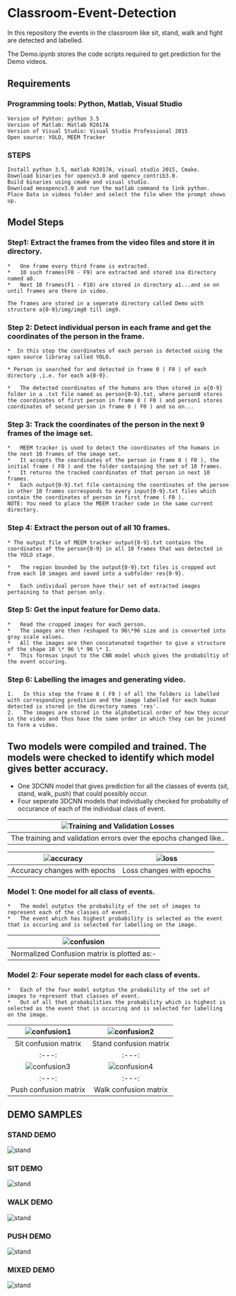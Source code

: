 # Classroom-Event-Detection
In this repository the events in the classroom like sit, stand, walk and fight are detected and labelled.

The Demo.ipynb stores the code scripts required to get prediction for the Demo videos.


## Requirements
### Programming tools: Python, Matlab, Visual Studio
	Version of Pyhton: python 3.5
	Version of Matlab: Matlab R2017A
	Version of Visual Studio: Visual Studio Professional 2015
	Open source: YOLO, MEEM Tracker
	
### STEPS
	Install python 3.5, matlab R2017A, visual studio 2015, Cmake.
	Download binaries for opencv3.0 and opencv_contrib3.0.
	Build binaries using cmake and visual studio.
	Download mexopencv3.0 and run the matlab command to link python.
	Place Data in videos folder and select the file when the prompt shows up.

## Model Steps
### Step1: Extract the frames from the video files and store it in directory.

	*   One frame every third frame is extracted.
	*   10 such frames(F0 - F9) are extracted and stored ina directory named a0.
	*   Next 10 frames(F1 - F10) are stored in directory a1...and so on until frames are there in video.

	The frames are stored in a seperate directory called Demo with structure a{0-9}/img/img0 till img9.

### Step 2: Detect individual person in each frame and get the coordinates of the person in the frame.

	*  In this step the coordinates of each person is detected using the open source libraray called YOLO.

	* Person is searched for and detected in frame 0 ( F0 ) of each directory ,i.e. for each a{0-9}.

	*   The detected coordinates of the humans are then stored in a{0-9} folder in a .txt file named as person{0-9}.txt, where person0 stores the coordinates of first person in frame 0 ( F0 ) and person1 stores coordinates of second person in frame 0 ( F0 ) and so on...

### Step 3: Track the coordinates of the person in the next 9 frames of the image set.

	*   MEEM tracker is used to detect the coordinates of the humans in the next 10 frames of the image set.
	*   It accepts the coordinates of the person in frame 0 ( F0 ), the initial frame ( F0 ) and the folder containing the set of 10 frames.
	*   It returns the tracked coordinates of that person in next 10 frames.
	*   Each output{0-9}.txt file containing the coordinates of the person in other 10 frames corresponds to every input{0-9}.txt files which contain the coordinates of person in first frame ( F0 ).
	NOTE: You need to place the MEEM tracker code in the same current directory.

### Step 4: Extract the person out of all 10 frames.

	* The output file of MEEM tracker output{0-9}.txt contains the coordinates of the person{0-9} in all 10 frames that was detected in the YOLO stage.   

	*   The region bounded by the output{0-9}.txt files is cropped out from each 10 images and saved into a subfolder res{0-9}.

	*   Each individual person have their set of extracted images pertaining to that person only.

### Step 5: Get the input feature for Demo data.


	*   Read the cropped images for each person. 
	*   The images are then reshaped to 96\*96 size and is converted into gray scale values.
	*   All the images are then concatenated together to give a structure of the shape 10 \* 96 \* 96 \* 1.
	*   This formsas input to the CNN model which gives the probabiltiy of the event occuring.

### Step 6: Labelling the images and generating video.


	1.   In this step the frame 0 ( F0 ) of all the folders is labelled with corresponding predition and the image labelled for each human detected is stored in the directory names 'res'.
	2.   The images are stored in the alphabetical order of how they occur in the video and thus have the same order in which they can be joined to form a video.
	
## Two models were compiled and trained. The models were checked to identify which model gives better accuracy.

*   One 3DCNN model that gives prediction for all the classes of events (sit, stand, walk, push) that could possibly occur.
*   Four seperate 3DCNN models that individually checked for probabilty of occurance of each of the individual class of event.


|![Training and Validation Losses][tv-loss]|
|:---:|
|The training and validation errors over the epochs changed like..|


|![accuracy][acc]|![loss][ls]|
|:---:|:---:|
|Accuracy changes with epochs|Loss changes with epochs|

### Model 1: One model for all class of events.

	*   The model outptus the probability of the set of images to represent each of the classes of event.
	*   The event which has highest probability is selected as the event that is occuring and is selected for labelling on the image.

|![confusion][conf]|
|:---:|
|Normalized Confusion matrix is plotted as:-|


### Model 2: Four seperate model for each class of events.


	*   Each of the four model outptus the probability of the set of images to represent that classes of event.
	*   Out of all thet probabilities the probability which is highest is selected as the event that is occuring and is selected for labelling on the image.
|![confusion1][conf1]|![confusion2][conf2]|
|:---:|:---:|
|Sit confusion matrix|Stand confusion matrix|
|:---:|:---:|
|![confusion3][conf3]|![confusion4][conf4]|
|:---:|:---:|
|Push confusion matrix|Walk confusion matrix|

## DEMO SAMPLES
### STAND DEMO
![stand][std]

### SIT DEMO
![stand][sit]

### WALK DEMO
![stand][walk]

### PUSH DEMO
![stand][push]

### MIXED DEMO
![stand][mixed]

<!--Images-->
[tv-loss]: misc/images/Training_and_validation_losses.png "Losses"
[acc]:misc/images/accuracy.png "Accuracy"
[ls]:misc/images/loss.png "Loss"
[conf]:misc/images/Confusion_matrix.png "conf"
[conf1]:misc/images/sit_confusion_matrix.png "conf1"
[conf2]:misc/images/stand_confusion_matrix.png "conf2"
[conf3]:misc/images/push_confusion_matrix.png "conf3"
[conf4]:misc/images/walk_confusion_matrix.png "conf4"
[std]:misc/images/stand.gif "std"
[sit]:misc/images/sit.gif "sit"
[walk]:misc/images/walk.gif "walk"
[push]:misc/images/push.gif "push"
[mixed]:misc/images/mixed.gif "mixed"
[mixed2]:misc/images/mixed2.gif "mixed2"
